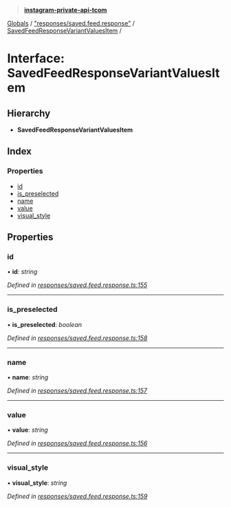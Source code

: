 > **[instagram-private-api-tcom](../README.md)**

[Globals](../README.md) / ["responses/saved.feed.response"](../modules/_responses_saved_feed_response_.md) / [SavedFeedResponseVariantValuesItem](_responses_saved_feed_response_.savedfeedresponsevariantvaluesitem.md) /

# Interface: SavedFeedResponseVariantValuesItem

## Hierarchy

* **SavedFeedResponseVariantValuesItem**

## Index

### Properties

* [id](_responses_saved_feed_response_.savedfeedresponsevariantvaluesitem.md#id)
* [is_preselected](_responses_saved_feed_response_.savedfeedresponsevariantvaluesitem.md#is_preselected)
* [name](_responses_saved_feed_response_.savedfeedresponsevariantvaluesitem.md#name)
* [value](_responses_saved_feed_response_.savedfeedresponsevariantvaluesitem.md#value)
* [visual_style](_responses_saved_feed_response_.savedfeedresponsevariantvaluesitem.md#visual_style)

## Properties

###  id

• **id**: *string*

*Defined in [responses/saved.feed.response.ts:155](https://github.com/cuonglnhust/instagram-private-api-tcom/blob/3e16058/src/responses/saved.feed.response.ts#L155)*

___

###  is_preselected

• **is_preselected**: *boolean*

*Defined in [responses/saved.feed.response.ts:158](https://github.com/cuonglnhust/instagram-private-api-tcom/blob/3e16058/src/responses/saved.feed.response.ts#L158)*

___

###  name

• **name**: *string*

*Defined in [responses/saved.feed.response.ts:157](https://github.com/cuonglnhust/instagram-private-api-tcom/blob/3e16058/src/responses/saved.feed.response.ts#L157)*

___

###  value

• **value**: *string*

*Defined in [responses/saved.feed.response.ts:156](https://github.com/cuonglnhust/instagram-private-api-tcom/blob/3e16058/src/responses/saved.feed.response.ts#L156)*

___

###  visual_style

• **visual_style**: *string*

*Defined in [responses/saved.feed.response.ts:159](https://github.com/cuonglnhust/instagram-private-api-tcom/blob/3e16058/src/responses/saved.feed.response.ts#L159)*